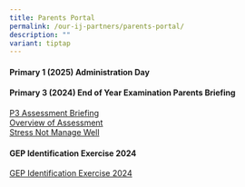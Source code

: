 ```yaml
---
title: Parents Portal
permalink: /our-ij-partners/parents-portal/
description: ""
variant: tiptap
---
```

<h4>Primary 1 (2025) Administration Day</h4>
<p></p>
<h4>Primary 3 (2024) End of Year Examination Parents Briefing</h4>
<p><a href="/files/P3_ASSESSMENT_BRIEFING.pdf" rel="noopener nofollow" target="_blank">P3 Assessment Briefing</a>
<br><a href="/files/OVERVIEW_OF_ASSESSMENT.pdf" rel="noopener nofollow" target="_blank">Overview of Assessment</a>
<br><a href="/files/STRESS_NOT__MANAGE_WELL__compressed.pdf" rel="noopener nofollow" target="_blank">Stress Not Manage Well</a>
</p>
<h4>GEP Identification Exercise 2024</h4>
<p><a href="/files/2024_P3_GEP_Notification.pdf" rel="noopener noreferrer nofollow" target="_blank">GEP Identification Exercise 2024</a>
</p>
<h4></h4>
<p></p>